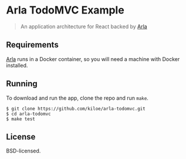# Arla TodoMVC Example

> An application architecture for React backed by [Arla](https://github.com/kiloe/arla10k)

## Requirements

[Arla](https://github.com/kiloe/arla10k) runs in a Docker container, so you will need a machine with Docker installed.

## Running

To download and run the app, clone the repo and run `make`.

```
$ git clone https://github.com/kiloe/arla-todomvc.git
$ cd arla-todomvc
$ make test
```

## License

BSD-licensed.
